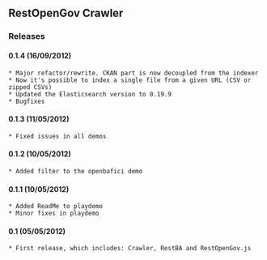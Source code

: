## RestOpenGov Crawler

### Releases

#### 0.1.4 (16/09/2012)
    * Major refactor/rewrite. CKAN part is now decoupled from the indexer
    * Now it's possible to index a single file from a given URL (CSV or zipped CSVs)
    * Updated the Elasticsearch version to 0.19.9
    * Bugfixes

#### 0.1.3 (11/05/2012)
    * Fixed issues in all demos

#### 0.1.2 (10/05/2012)
    * Added filter to the openbafici demo

#### 0.1.1 (10/05/2012)
    * Added ReadMe to playdemo
    * Minor fixes in playdemo

#### 0.1 (05/05/2012)
    * First release, which includes: Crawler, RestBA and RestOpenGov.js

